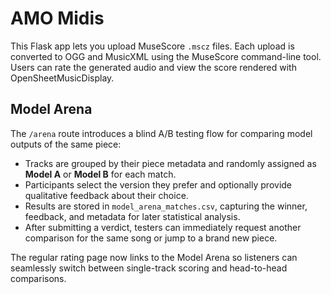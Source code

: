 # AMO Midis

This Flask app lets you upload MuseScore `.mscz` files. Each upload is converted to OGG and MusicXML using the MuseScore command-line tool. Users can rate the generated audio and view the score rendered with OpenSheetMusicDisplay.

## Model Arena

The `/arena` route introduces a blind A/B testing flow for comparing model outputs of the same piece:

- Tracks are grouped by their piece metadata and randomly assigned as **Model A** or **Model B** for each match.
- Participants select the version they prefer and optionally provide qualitative feedback about their choice.
- Results are stored in `model_arena_matches.csv`, capturing the winner, feedback, and metadata for later statistical analysis.
- After submitting a verdict, testers can immediately request another comparison for the same song or jump to a brand new piece.

The regular rating page now links to the Model Arena so listeners can seamlessly switch between single-track scoring and head-to-head comparisons.
